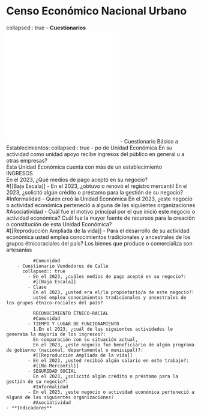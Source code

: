 # Censo Económico Nacional Urbano
collapsed:: true
	- **Cuestionarios**
	  ![CE cuestionario Básico Establecimientos.pdf](../assets/CE_cuestionariobasico_estable.pdf)  
	  ![CE Cuestionario Vendedores Calle.pdf](../assets/CE_cuestionariovendedores_calle.pdf)
		- Cuestionario Básico a Establecimientos:
		  collapsed:: true
			- po de Unidad Económica 
			  En su actividad como unidad apoyo recibe ingresos del público en general u a otras empresas?  
			  Esta Unidad Económica cuenta con más de un establecimiento  
			  INGRESOS  
			  En el 2023, ¿Qué medios de pago aceptó en su negocio?  
			  #[[Baja Escala]]
			- En el 2023, ¿obtuvo o renovó el registro mercantil
			  En el 2023, ¿solicitó algún crédito o préstamo para la gestión de su negocio?  
			  #Informalidad
			- Quién creó la Unidad Económica
			  En el 2023, ¿este negocio o actividad económica perteneció a alguna de las siguientes organizaciones  
			  #Asociatividad
			- Cuál fue el motivo principal por el que inició este negocio o actividad económica?
			  Cuál fue la mayor fuente de recursos para la creación o constitución de esta Unidad Económica?  
			  #[[Reproducción Ampliada de la vida]]
			- Para el desarrollo de su actividad económica usted emplea conocimientos tradicionales y ancestrales de los grupos étnicoraciales del país?
			  Los bienes que produce o comercializa son artesanías  
			    
			  #Comunidad
		- Cuestionario Vendedores de Calle
		  collapsed:: true
			- En el 2023, ¿cuáles medios de pago aceptó en su negocio?:
			  #[[Baja Escala]]
			- Clase
			  En el 2023, ¿usted era el/la propietario/a de este negocio?:  
			  usted emplea conocimientos tradicionales y ancestrales de los grupos étnico-raciales del país?  
			    
			  RECONOCIMIENTO ÉTNICO-RACIAL  
			  #Comunidad
			- TIEMPO Y LUGAR DE FUNCIONAMIENTO
			  1.En el 2023, ¿cuál de las siguientes actividades le generaba la mayoría de los ingresos?:  
			  En comparación con su situación actual,   
			  En el 2023, ¿este negocio fue beneficiario de algún programa de gobierno (nacional, departamental o municipal)?:  
			  #[[Reproducción Ampliada de la vida]]
			- En el 2023, ¿usted recibió algún salario en este trabajo?:
			  #[[No Mercantil]]
			- SEGURIDAD SOCIAL
			  En el 2023, ¿solicitó algún crédito o préstamo para la gestión de su negocio?:  
			  #Informalidad
			- En el 2023, ¿este negocio o actividad económica perteneció a alguna de las siguientes organizaciones?
			  #Asociatividad
	- **Indicadores**